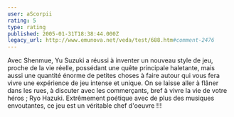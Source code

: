 ```yaml
---
user: aScorpii
rating: 5
type: rating
published: 2005-01-31T18:38:44.000Z
legacy_url: http://www.emunova.net/veda/test/688.htm#comment-2476
---
```

Avec Shenmue, Yu Suzuki a réussi à inventer un nouveau style de jeu, proche de la vie réelle, possédant une quête principale haletante, mais aussi une quantité énorme de petites choses à faire autour qui vous fera vivre une expérience de jeu intense et unique. On se laisse aller à flâner dans les rues, à discuter avec les commerçants, bref à vivre la vie de votre héros ; Ryo Hazuki. Extrêmement poétique avec de plus des musiques envoutantes, ce jeu est un véritable chef d'oeuvre !!!